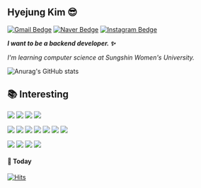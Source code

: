 ## Hyejung Kim :sunglasses:
[![Gmail Bedge](http://img.shields.io/badge/Gmail-ea4335?style=flat&logo=Gmail&logoColor=white)](mailto:20180977@sungshin.ac.kr) [![Naver Bedge](http://img.shields.io/badge/-Naver-03c75a?style=flat&logo=naver&logoColor=white)](mailto:kimhyejung12@naver.com) [![Instagram Bedge](http://img.shields.io/badge/-Instagram-e4405f?style=flat&logo=Instagram&logoColor=white)](https://www.instagram.com/hhhj2__) 
<!-- **함께 일하고 싶은 개발자**가 되기 위해 작은 습관부터 공부하고, 노력하는 개발자 김혜정입니다. -->
<!-- ##  About Me -->
**_I want to be a backend developer. :sparkles:_**

_I'm learning computer science at Sungshin Women's University._

![Anurag's GitHub stats](https://github-readme-stats.vercel.app/api?username=hyejungg&show_icons=true&theme=light&hide=stars)
  
<!-- ![header](https://capsule-render.vercel.app/api?type=waving&color=auto&height=250&text=HYEJUNG%20KIM&fontSize=80) -->
<!-- &desc=Backend%20Developer&descAlignY=70)-->
  
## :books: Interesting 
<img src="https://img.shields.io/badge/C++-00599C?style=flat-square&logo=c%2B%2B&logoColor=white"/> <img src="https://img.shields.io/badge/Java-007396?style=flat-square&logo=Java&logoColor=white"/> <img src="https://img.shields.io/badge/JavaScript-F7DF1E?style=flat-square&logo=JavaScript&logoColor=white"/> <img src="https://img.shields.io/badge/Kotlin-7F52FF?style=flat-square&logo=Kotlin&logoColor=white"/>

<img src="https://img.shields.io/badge/Android-3DDC84?style=flat-square&logo=Android&logoColor=white"/> <img src="https://img.shields.io/badge/React-61DAFB?style=flat-square&logo=React&logoColor=white"/> <img src="https://img.shields.io/badge/Spring-6DB33F?style=flat-square&logo=Spring&logoColor=white"/> <img src="https://img.shields.io/badge/SpringBoot-6DB33F?style=flat-square&logo=Spring Boot&logoColor=white"/> <img src="https://img.shields.io/badge/Node.js-339933?style=flat-square&logo=Node.js&logoColor=white"/> <img src="https://img.shields.io/badge/Express-000000?style=flat-square&logo=Express&logoColor=white"/>  <img src="https://img.shields.io/badge/Docker-2496ED?style=flat-square&logo=Docker&logoColor=white"/>  

<img src="https://img.shields.io/badge/MySQL-4479A1?style=flat-square&logo=MySQL&logoColor=white"/> <img src="https://img.shields.io/badge/AWS-232F3E?style=flat-square&logo=AmazonAWS&logoColor=white"/> <img src="https://img.shields.io/badge/Git-F05032?style=flat-square&logo=Git&logoColor=white"/> <img src="https://img.shields.io/badge/GitKraken-179287?style=flat-square&logo=GitKraken&logoColor=white"/> 

<!-- ## :mag: Tech Experience

### 2021

- 정보처리기사 자격증 취득(2021.07)
- Full stack development : 안드로이드 위시리스트 통합 관리 어플리케이션 ['Wishboard'](https://github.com/hyejungg/WishBoard) 제작 //개발 진행 중
- Back-end development : 복지를 위한 복지서비스 모바일 어플리케이션 ['Bokzip'](https://github.com/bokzip/bokzip-backend) 제작 
- 성신여자대학교 교내 대회 '소프트웨어 경진대회' : ['안심화장실지도'](https://github.com/hyejungg/2021ssw) 장려상

### 2020

- Front-end Developer : [한이음] 온라인 교육 플랫폼 ['E-oom'](https://github.com/hyejungg/E-oom) 웹 어플리케이션 제작

### 2019

- 성신여자대학교 교내 대회 '소프트웨어 경진대회' : '냉장GO' 동상
- Android Developer : 냉장고 식자재 관리 어플리케이션 ['냉장GO'](https://github.com/hyejungg/RefrigeratorGo) 제작
<!-- [![Top Langs](https://github-readme-stats.vercel.app/api/top-langs/?username=hyejungg&layout=compact&theme=dracula&hide=hack,ejs)](https://github.com/hyejungg) --> 

#### 📮 Today           
[![Hits](https://hits.seeyoufarm.com/api/count/incr/badge.svg?url=https%3A%2F%2Fgithub.com%2Fhyejungg&count_bg=%237FC8F7&title_bg=%23555555&icon=&icon_color=%23E56C6C&title=hits&edge_flat=false)](https://hits.seeyoufarm.com)
